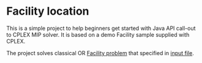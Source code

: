 # Facility location
This is a simple project to help beginners get started with Java API call-out to CPLEX MIP solver.
It is based on a demo Facility sample supplied with CPLEX.

The project solves classical OR [Facility problem](http://www.mhi.org/downloads/learning/cicmhe/lectures/facility_location.ppt) that specified in [input file](data/facility.dat).
